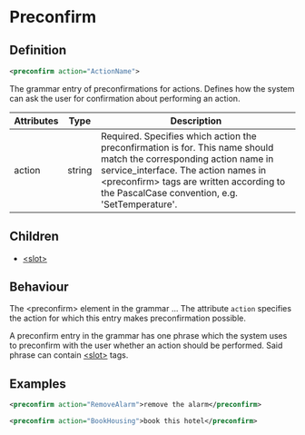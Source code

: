 <span style="font-size: 2em">**Preconfirm**</span>
## Definition
```xml
<preconfirm action="ActionName">
```

The grammar entry of preconfirmations for actions. Defines how the system can ask the user for confirmation about performing an action.

| Attributes | Type | Description |
| --- | --- | --- |
| action | string |  Required. Specifies which action the preconfirmation is for. This name should match the corresponding action name in service_interface. The action names in <preconfirm\> tags are written according to the PascalCase convention, e.g. 'SetTemperature'. |

## Children

- [<slot\>](/tdm_documentation/grammar/children/slot)

## Behaviour

The <preconfirm\> element in the grammar ... The attribute `action` specifies the action for which this entry makes preconfirmation possible. 

<!--What does this entry do? Marta mentioned that it was like a report before an action happens but isn't that was reports with status started are for? Is it more for checking whether the user wants to perform the action before performing it?-->

A preconfirm entry in the grammar has one phrase which the system uses to preconfirm with the user whether an action should be performed. Said phrase can contain [<slot\>](/tdm_documentation/grammar/children/slot) tags.

## Examples

```xml
<preconfirm action="RemoveAlarm">remove the alarm</preconfirm>
```
```xml
<preconfirm action="BookHousing">book this hotel</preconfirm>
```
